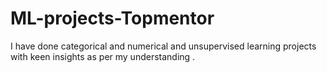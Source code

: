 # ML-projects-Topmentor
I have done categorical and numerical and unsupervised learning projects with keen insights as per my understanding .
